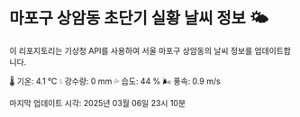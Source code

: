 
# 마포구 상암동 초단기 실황 날씨 정보 🌤️

이 리포지토리는 기상청 API를 사용하여 서울 마포구 상암동의 날씨 정보를 업데이트합니다. 

🌡️ 기온: 4.1 ℃
💧 강수량: 0 mm
💦 습도: 44 %
🌬️ 풍속: 0.9 m/s

마지막 업데이트 시각: 2025년 03월 06일 23시 10분    
